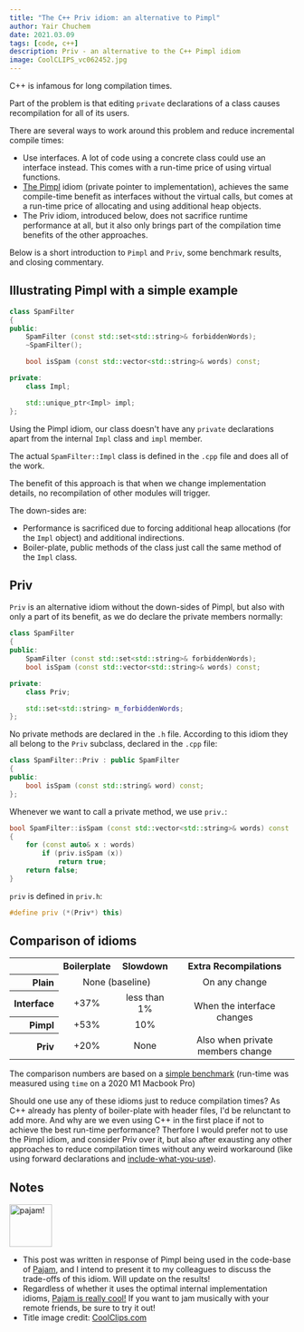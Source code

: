 ```yaml
---
title: "The C++ Priv idiom: an alternative to Pimpl"
author: Yair Chuchem
date: 2021.03.09
tags: [code, c++]
description: Priv - an alternative to the C++ Pimpl idiom
image: CoolCLIPS_vc062452.jpg
---
```


C++ is infamous for long compilation times.

Part of the problem is that editing `private` declarations of a class causes recompilation for all of its users.

There are several ways to work around this problem and reduce incremental compile times:

* Use interfaces. A lot of code using a concrete class could use an interface instead. This comes with a run-time price of using virtual functions.
* [The Pimpl](https://stackoverflow.com/questions/8972588/is-the-pimpl-idiom-really-used-in-practice) idiom (private pointer to implementation), achieves the same compile-time benefit as interfaces without the virtual calls, but comes at a run-time price of allocating and using additional heap objects.
* The Priv idiom, introduced below, does not sacrifice runtime performance at all, but it also only brings part of the compilation time benefits of the other approaches.

Below is a short introduction to `Pimpl` and `Priv`, some benchmark results, and closing commentary.

## Illustrating Pimpl with a simple example

```C++
class SpamFilter
{
public:
    SpamFilter (const std::set<std::string>& forbiddenWords);
    ~SpamFilter();

    bool isSpam (const std::vector<std::string>& words) const;

private:
    class Impl;

    std::unique_ptr<Impl> impl;
};
```

Using the Pimpl idiom, our class doesn't have any `private` declarations
apart from the internal `Impl` class and `impl` member.

The actual `SpamFilter::Impl` class is defined in the `.cpp` file and does all of the work.

The benefit of this approach is that when we change implementation details, no recompilation of other modules will trigger.

The down-sides are:

* Performance is sacrificed due to forcing additional heap allocations (for the `Impl` object) and additional indirections.
* Boiler-plate, public methods of the class just call the same method of the `Impl` class.

## Priv

`Priv` is an alternative idiom without the down-sides of Pimpl, but also with only a part of its benefit, as we do declare the private members normally:

```C++
class SpamFilter
{
public:
    SpamFilter (const std::set<std::string>& forbiddenWords);
    bool isSpam (const std::vector<std::string>& words) const;

private:
    class Priv;

    std::set<std::string> m_forbiddenWords;
};
```

No private methods are declared in the `.h` file. According to this idiom they all belong to the `Priv` subclass, declared in the `.cpp` file:

```C++
class SpamFilter::Priv : public SpamFilter
{
public:
    bool isSpam (const std::string& word) const;
};
```

Whenever we want to call a private method, we use `priv.`:

```C++
bool SpamFilter::isSpam (const std::vector<std::string>& words) const
{
    for (const auto& x : words)
        if (priv.isSpam (x))
            return true;
    return false;
}
```

`priv` is defined in `priv.h`:

```C++
#define priv (*(Priv*) this)
```

## Comparison of idioms

<table style="text-align: center">
<tr>
    <td></td>
    <th>Boilerplate</th>
    <th>Slowdown</th>
    <th>Extra Recompilations</th>
</tr>
<tr>
    <th style="text-align: right">Plain</th>
    <td class=green-bg colspan=2>None (baseline)</td>
    <td class=red-bg>On any change</td>
</tr>
<tr>
    <th style="text-align: right">Interface</th>
    <td class=red-bg>+37%</td>
    <td class=yellow-bg>less than 1%</td>
    <td class=green-bg rowspan=2>When the interface changes</td>
</tr>
<tr>
    <th style="text-align: right">Pimpl</th>
    <td class=red-bg>+53%</td>
    <td class=red-bg>10%</td>
</tr>
<tr>
    <th style="text-align: right">Priv</th>
    <td class=yellow-bg>+20%</td>
    <td class=green-bg>None</td>
    <td class=yellow-bg>Also when private members change</td>
</tr>
</table>

The comparison numbers are based on a [simple benchmark](https://github.com/yairchu/cpp-idiom-bench) (run-time was measured using `time` on a 2020 M1 Macbook Pro)

Should one use any of these idioms just to reduce compilation times? As C++ already has plenty of boiler-plate with header files, I'd be relunctant to add more. And why are we even using C++ in the first place if not to achieve the best run-time performance? Therfore I would prefer not to use the Pimpl idiom, and consider Priv over it, but also after exausting any other approaches to reduce compilation times without any weird workaround (like using forward declarations and [include-what-you-use](https://include-what-you-use.org)).

## Notes

<a href="https://pajam.live/"><image alt="pajam!" src="/images/pajam-icon.svg" width="75px" /></a>

* This post was written in response of Pimpl being used in the code-base of [Pajam](https://pajam.live/), and I intend to present it to my colleagues to discuss the trade-offs of this idiom. Will update on the results!
* Regardless of whether it uses the optimal internal implementation idioms, [Pajam is really cool!](https://youtu.be/ahTbPlTtuuw) If you want to jam musically with your remote friends, be sure to try it out!
* Title image credit: [CoolClips.com](http://search.coolclips.com/m/vector/vc062452/sweeping-it-under-the-rug/)
